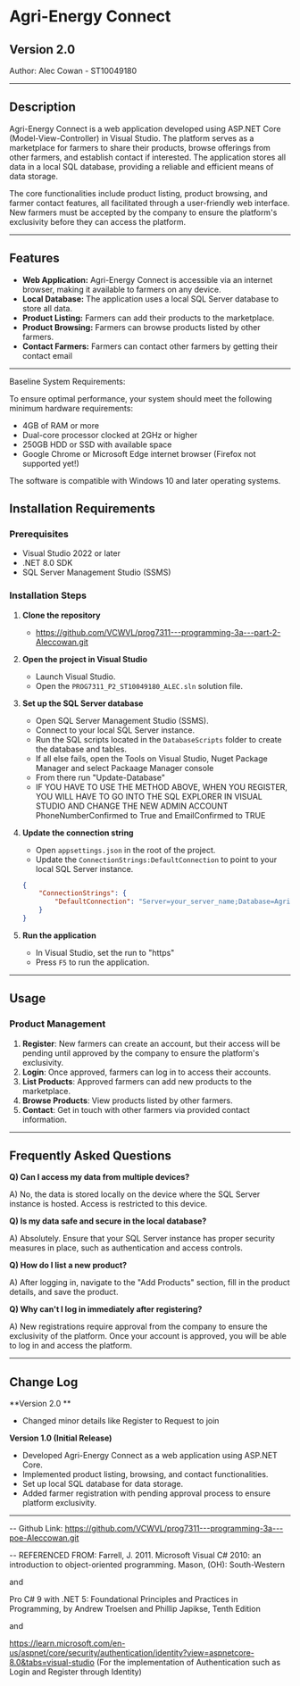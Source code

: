 # Agri-Energy Connect

## Version 2.0

Author: Alec Cowan - ST10049180

---

## Description

Agri-Energy Connect is a web application developed using ASP.NET Core (Model-View-Controller) in Visual Studio. The platform serves as a marketplace for farmers to share their products, browse offerings from other farmers, and establish contact if interested. The application stores all data in a local SQL database, providing a reliable and efficient means of data storage.

The core functionalities include product listing, product browsing, and farmer contact features, all facilitated through a user-friendly web interface. New farmers must be accepted by the company to ensure the platform's exclusivity before they can access the platform.

---

## Features

- **Web Application:** Agri-Energy Connect is accessible via an internet browser, making it available to farmers on any device.
- **Local Database:** The application uses a local SQL Server database to store all data.
- **Product Listing:** Farmers can add their products to the marketplace.
- **Product Browsing:** Farmers can browse products listed by other farmers.
- **Contact Farmers:** Farmers can contact other farmers by getting their contact email

---

Baseline System Requirements:

To ensure optimal performance, your system should meet the following minimum hardware requirements:

- 4GB of RAM or more
- Dual-core processor clocked at 2GHz or higher
- 250GB HDD or SSD with available space
- Google Chrome or Microsoft Edge internet browser (Firefox not supported yet!)

The software is compatible with Windows 10 and later operating systems.

## Installation Requirements

### Prerequisites

- Visual Studio 2022 or later
- .NET 8.0 SDK
- SQL Server Management Studio (SSMS)

### Installation Steps

1. **Clone the repository**
    - https://github.com/VCWVL/prog7311---programming-3a---part-2-Aleccowan.git

2. **Open the project in Visual Studio**
    - Launch Visual Studio.
    - Open the `PROG7311_P2_ST10049180_ALEC.sln` solution file.

3. **Set up the SQL Server database**
    - Open SQL Server Management Studio (SSMS).
    - Connect to your local SQL Server instance.
    - Run the SQL scripts located in the `DatabaseScripts` folder to create the database and tables.
    - If all else fails, open the Tools on Visual Studio, Nuget Package Manager and select Packaage Manager console
    - From there run "Update-Database"
    - IF YOU HAVE TO USE THE METHOD ABOVE, WHEN YOU REGISTER, YOU WILL HAVE TO GO INTO THE SQL EXPLORER IN VISUAL STUDIO AND CHANGE THE NEW ADMIN ACCOUNT PhoneNumberConfirmed to True and EmailConfirmed to TRUE

4. **Update the connection string**
    - Open `appsettings.json` in the root of the project.
    - Update the `ConnectionStrings:DefaultConnection` to point to your local SQL Server instance.

    ```json
    {
        "ConnectionStrings": {
            "DefaultConnection": "Server=your_server_name;Database=AgriEnergyConnectDb;Trusted_Connection=True;"
        }
    }
    ```

5. **Run the application**
    - In Visual Studio, set the run to "https"
    - Press `F5` to run the application.

---

## Usage

### Product Management

1. **Register**: New farmers can create an account, but their access will be pending until approved by the company to ensure the platform's exclusivity.
2. **Login**: Once approved, farmers can log in to access their accounts.
3. **List Products**: Approved farmers can add new products to the marketplace.
4. **Browse Products**: View products listed by other farmers.
5. **Contact**: Get in touch with other farmers via provided contact information.

---

## Frequently Asked Questions

**Q) Can I access my data from multiple devices?**

A) No, the data is stored locally on the device where the SQL Server instance is hosted. Access is restricted to this device.

**Q) Is my data safe and secure in the local database?**

A) Absolutely. Ensure that your SQL Server instance has proper security measures in place, such as authentication and access controls.

**Q) How do I list a new product?**

A) After logging in, navigate to the "Add Products" section, fill in the product details, and save the product.

**Q) Why can't I log in immediately after registering?**

A) New registrations require approval from the company to ensure the exclusivity of the platform. Once your account is approved, you will be able to log in and access the platform.

---

## Change Log

**Version 2.0 **

- Changed minor details like Register to Request to join

**Version 1.0 (Initial Release)**

- Developed Agri-Energy Connect as a web application using ASP.NET Core.
- Implemented product listing, browsing, and contact functionalities.
- Set up local SQL database for data storage.
- Added farmer registration with pending approval process to ensure platform exclusivity.

---

-- Github Link: https://github.com/VCWVL/prog7311---programming-3a---poe-Aleccowan.git

-- REFERENCED FROM: Farrell, J. 2011. Microsoft Visual C# 2010: an introduction to object-oriented programming. Mason, (OH): South-Western

   and

   Pro C# 9 with .NET 5: Foundational Principles and Practices in Programming, by Andrew Troelsen and Phillip Japikse, Tenth Edition

   and

   https://learn.microsoft.com/en-us/aspnet/core/security/authentication/identity?view=aspnetcore-8.0&tabs=visual-studio
   (For the implementation of Authentication such as Login and Register through Identity)
